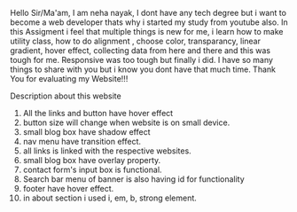 Hello Sir/Ma'am,
I am neha nayak,
I dont have any tech degree but i want to become a web developer thats why i started my study from youtube also.
In this Assigment i feel that multiple things is new for me, i learn how to make utility class, how to do alignment ,
choose color, transparancy, linear gradient, hover effect, collecting data from here and there and this was tough for me.
Responsive was too tough but finally i did.
I have so many things to share with you but i know you dont have that much time.
Thank You for evaluating my Website!!!


Description about this website
1. All the links and button have hover effect
2. button size will change when website is on small device.
3. small blog box have shadow effect
4. nav menu have transition effect.
5. all links is linked with the respective websites.
6. small blog box have overlay property.
7. contact form's input box is functional.
8. Search bar menu of banner is also having id for functionality
9. footer have hover effect.
10. in about section i used i, em, b, strong element.
